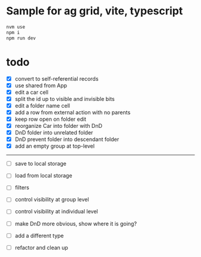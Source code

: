 # Sample for ag grid, vite, typescript
```bash
nvm use    
npm i    
npm run dev
```

# todo
-[x] convert to self-referential records
-[x] use shared from App 
-[x] edit a car cell 
-[x] split the id up to visible and invisible bits
-[x] edit a folder name cell
-[x] add a row from external action with no parents
-[x] keep row open on folder edit
-[x] reorganize Car into folder with DnD
-[x] DnD folder into unrelated folder
-[x] DnD prevent folder into descendant folder
-[x] add an empty group at top-level
-------------
-[ ] save to local storage
-[ ] load from local storage
-[ ] filters
-[ ] control visibility at group level
-[ ] control visibility at individual level
-[ ] make DnD more obvious, show where it is going?
-[ ] add a different type
-[ ] refactor and clean up



